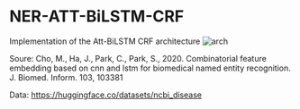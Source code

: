 # NER-ATT-BiLSTM-CRF
Implementation of the Att-BiLSTM CRF architecture
![arch](https://github.com/quang-vo-ds/NER-ATT-BiLSTM-CRF/assets/72971595/53081850-bc46-4509-b249-54488f3e7da9)

Soure: Cho, M., Ha, J., Park, C., Park, S., 2020. Combinatorial feature embedding based on cnn and lstm for biomedical named entity recognition. J. Biomed. Inform. 103, 103381

Data: https://huggingface.co/datasets/ncbi_disease
